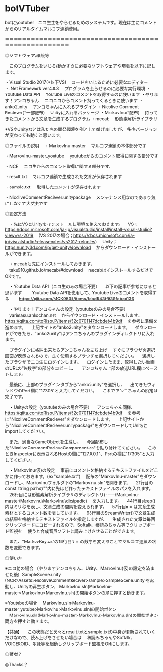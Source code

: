 # botVTuber
botにyoutuber・ニコ生主をやらせるためのシステムです。現在は主にコメントからのリアルタイムマルコフ連鎖使用。

＝＝＝＝＝＝＝＝＝＝＝＝＝＝＝＝＝＝＝＝＝＝＝＝＝＝＝＝＝＝＝＝＝＝＝＝＝＝＝＝＝＝＝＝＝＝＝＝＝＝＝

◎ソフトウェア/環境等

　このプログラムをいじる/動かすのに必要なソフトウェアや環境を以下に記します。
 
 ・Visual Studio 2017(*以下VS)
 　コードをいじるために必要なエディター
 ・.Net Framework ver4.0.3
 　プログラムを走らせるのに必要な実行環境 
 ・Youtube Data API
 　Youtube Liveのコメントを取得するのに使います 
 ・やります！アンコちゃん
 　ニコニコからコメント持ってくるときに使います
 ・anko2unity
 　アンコちゃんに入れるプラグイン
 ・Nicolive Comment Reciever(*一部配布)
 　Unityに入れるパッケージ
 ・MarkovInu(*配布)
 　持ってきたコメントから文章を生成するプログラム
 ・mecab
 　形態素解析ライブラリ
 
 *VSやUnityなどは私たちの開発環境を例として挙げましたが、
  多少バージョンが変わっても動くと思います。


◎ファイルの説明
　・MarkovInu-master
 　マルコフ連鎖の本体部分です
  
  ・MarkovInu-master_youtube
 　youtubeからのコメント取得に関する部分です
  
  ・NCR
 　ニコ生からのコメント取得に関する部分です。
  
  ・result.txt
  　マルコフ連鎖で生成された文章が保存されます
  
  ・sample.txt
 　 取得したコメントが保存されます
   
  ・NicoliveCommentReciever.unitypackage
  　メンテナンス用なのであまり気にしなくて大丈夫です


◎設定方法

　・先にVSとUnityをインストールし環境を整えておきます。
　VS；https://docs.microsoft.com/ja-jp/visualstudio/install/install-visual-studio?view=vs-2019
　(VS 2017の場合；https://docs.microsoft.com/ja-jp/visualstudio/releasenotes/vs2017-relnotes)
　Unity；https://unity3d.com/jp/get-unity/download
　からダウンロード・インストールができます。


　・mecabも先にインストールしておきます。
　taku910.github.io/mecab/#download
　mecabはインストールするだけでOKです。
 
 
　・Youtube Data API（ニコ生のみの場合不要）
 　以下の記事が参考になると思います
 　　Youtube Data APIを使用して、Youtube Liveのコメントを取得する
  　　https://qiita.com/MCK9595/items/fdbd543ff938febcd136


　・やります！アンコちゃんの設定（youtubeのみの場合不要）
　yarimasu.ankochan.net
　からダウンロード・インストールします。
　https://qiita.com/toRisouP/items/52c0701147dcbdeb4b9df
　を参考に準備を進めます。
　上記サイトの"anko2unity"をダウンロードします。
　ダウンロードができたら、"anko2unity"はアンコちゃんのプラグインディレクトリに入れます。

　プラグインに格納出来たらアンコちゃんを立ち上げ
　すぐにブラウザの選択画面が表示されるので、良く使用するブラウザを選択してください。
　選択したブラウザでニコ生にログインします。
　ログインしたまま、取得したい動画のURLの"lv数字"の部分をコピーし、
　アンコちゃん上部の放送URL欄にペーストします。

　最後に、上部のプラグインタブから"anko2unity"を選択し、
　出てきたウィンドウのPort欄に"17305"と入力してください。
　これでアンコちゃんの設定は完了です。


　・Unityの設定（youtubeのみの場合不要）
　アンコちゃん同様、
　https://qiita.com/toRisouP/items/52c0701147dcbdeb4b9df
　を参考に"NicoliveCommentReciever"をダウンロードします。
　上記サイトから"NicoliveCommentReciever.unitypackage"をダウンロードしてUnityにimportしてください。

　また、適当なGameObjectを生成し、
　今回配布した"NicoliveCommentRecieveCompornent.cs"を貼り付けてください。
　このときInspectorに表示されるHostの欄に"127.0.0.1"、Portの欄に"17305"と入力してください。


　・MarkovInu(仮)の設定
　事前にコメントを格納するテキストファイルをどこかに作っておきます。(ex."sample.txt")
　配布の"MarkovInu-master"をダウンロードし、MarkovInuフォルダ下の"MarkovInu.sln"を開きます。
　21行目のconst string pathの""内に先ほど作ったテキストファイルのパスを入れます。
　26行目には形態素解析ライブラリのディレクトリ(-----\MarkovInu-master\MarkovInu\MarkovInu\dic\ipadic)
　を入力します。
　44行目sleep()内はミリ秒を表し、文章生成の間隔を変えられます。
　57行目n = は文章生成素材とするコメント数を表しています。
　98行目のStreamWriter()で文章生成の結果を格納するテキストファイルを指定しますが、
　生成された文章は毎回クリップボードにコピーされるので、Softalk、棒読みちゃん等でクリップボード監視を
　使うと合成音声ソフトに読み上げさせることができます。

　また、"MarkovKey.cs"の18行目N = の数字を変えることでマルコフ連鎖の次数を変更できます。


◎使い方

※ニコ動の場合
（やりますアンコちゃん、Unity、MarkovInu(仮)の設定を済ませた後）SampleScene.unity
 (NCR>Assets>NicoliveCommentReciver>sample>SampleScene.unity)を起動し、Unityの再生ボタン、
 MarkovInu.sln(MarkovInu-master>MarkovInu>MarkovInu.sln)の開始ボタンの順に押すと動きます。

※Youtubeの場合
　MarkovInu.sln(MarkovInu-master_yutube>MarkovInu>MarkovInu.sln)の開始ボタン
　MarkovInu.sln(MarkovInu-master>MarkovInu>MarkovInu.sln)の開始ボタン
  両方を押すと動きます。

【共通】
　この状態だと次々とresult.txtとsample.txtの中身が更新されていくだけなので、読み上げをさせたい場合は
 　棒読みちゃんやSoftalk、VOICEROID、唄詠等を起動しクリップボード監視をONにします。

◎著者？


◎Thanks？
